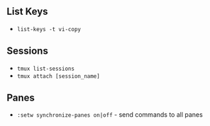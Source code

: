 List Keys
---

* `list-keys -t vi-copy`

Sessions
---

* `tmux list-sessions`
* `tmux attach [session_name]`

Panes
---

* `:setw synchronize-panes on|off` - send commands to all panes
